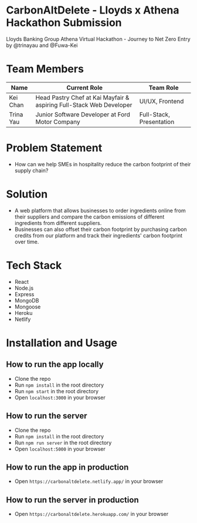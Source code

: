 # CarbonAltDelete - Lloyds x Athena Hackathon Submission
Lloyds Banking Group Athena Virtual Hackathon - Journey to Net Zero Entry by @trinayau and @Fuwa-Kei

# Team Members
| Name      | Current Role                                                        | Team Role                |
|-----------|---------------------------------------------------------------------|--------------------------|
| Kei Chan  | Head Pastry Chef at Kai Mayfair & aspiring Full-Stack Web Developer | UI/UX, Frontend          |
| Trina Yau | Junior Software Developer at Ford Motor Company                     | Full-Stack, Presentation |

# Problem Statement
- How can we help SMEs in hospitality reduce the carbon footprint of their supply chain?

# Solution
- A web platform that allows businesses to order ingredients online from their suppliers and compare the carbon emissions of different ingredients from different suppliers.
- Businesses can also offset their carbon footprint by purchasing carbon credits from our platform and track their ingredients' carbon footprint over time.

# Tech Stack
- React
- Node.js
- Express
- MongoDB
- Mongoose
- Heroku
- Netlify
# Installation and Usage
## How to run the app locally
- Clone the repo
- Run `npm install` in the root directory
- Run `npm start` in the root directory
- Open `localhost:3000` in your browser

## How to run the server
- Clone the repo
- Run `npm install` in the root directory
- Run `npm run server` in the root directory
- Open `localhost:5000` in your browser

## How to run the app in production
- Open `https://carbonaltdelete.netlify.app/` in your browser

## How to run the server in production
- Open `https://carbonaltdelete.herokuapp.com/` in your browser

 

